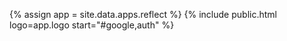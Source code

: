 {% assign app = site.data.apps.reflect %}
{% include public.html logo=app.logo start="#google,auth" %}
